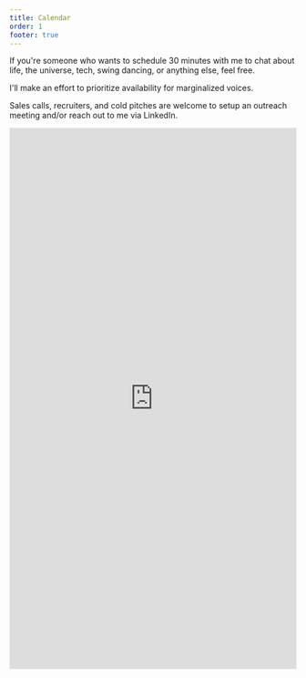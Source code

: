 ```yaml
---
title: Calendar
order: 1
footer: true
---
```


If you're someone who wants to schedule 30 minutes with me to chat about life, the universe, tech, swing dancing, or anything else, feel free.

I'll make an effort to prioritize availability for marginalized voices.

Sales calls, recruiters, and cold pitches are welcome to setup an outreach meeting and/or reach out to me via LinkedIn.

<div class="bordered-box" style="display: flex; place-content: center; height: 950px;">
    <iframe src="https://calendly.com/hazelweakly?hide_landing_page_details=1&background_color=f3e7eb&text_color=2d161d&primary_color=8a97c7" frameborder="0" style="min-width: 320px; width: 100%;"></iframe>
</div>
